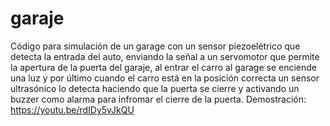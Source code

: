 # garaje
Código para simulación de un garage con un sensor piezoelétrico que detecta la entrada del auto, enviando la señal a un servomotor que permite la apertura de la puerta del garaje, al entrar el carro al garage se enciende una luz y por último cuando el carro está en la posición correcta un sensor ultrasónico lo detecta haciendo que la puerta se cierre y activando un buzzer como alarma para infromar el cierre de la puerta. Demostración: https://youtu.be/rdIDy5vJkQU
